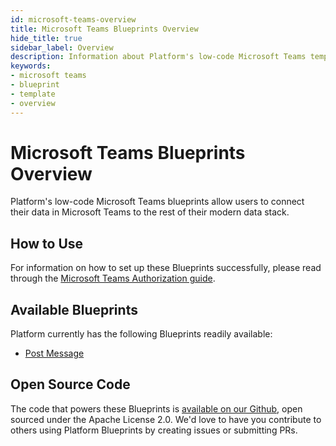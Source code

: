 ```yaml
---
id: microsoft-teams-overview
title: Microsoft Teams Blueprints Overview
hide_title: true
sidebar_label: Overview
description: Information about Platform's low-code Microsoft Teams templates.
keywords:
- microsoft teams
- blueprint
- template
- overview
---
```


# Microsoft Teams Blueprints Overview

Platform's low-code Microsoft Teams blueprints allow users to connect their data in Microsoft Teams to the rest of their modern data stack.


## How to Use
For information on how to set up these Blueprints successfully, please read through the [Microsoft Teams Authorization guide](microsoft-teams-authorization.md).


## Available Blueprints
Platform currently has the following Blueprints readily available: 
- [Post Message](microsoft-teams-post-message.md)

## Open Source Code
The code that powers these Blueprints is [available on our Github](https://github.com/shipyardapp/shipyard-blueprints/tree/main/shipyard_blueprints/microsoft-teams), open sourced under the Apache License 2.0. We'd love to have you contribute to others using Platform Blueprints by creating issues or submitting PRs.
